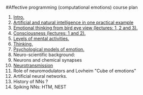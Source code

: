 
#Affective programming (computational emotions) course plan

1. [Intro.](intro.md)
1. [Artificial and natural intelligence in one practical example](one_example.md)
1. [Emotional thinking from bird eye view (lectures: 1, 2 and 3).](emotional_thinking.md)
  2. [Consciousness (lectures: 1 and 2).](consciousness.md)
  2. [Levels of mental activities.](levels_of_mental_activities.md)
  2. [Thinking.](thinking.md)
1. [Psychological models of emotion.](psychological_models_of_emotion)
1. Neuro-scientific background:
  2. Neurons and chemical synapses
  2. [Neurotransmission](neurotransmission.md) 
  2. Role of neuromodulators and Lovheim "Cube of emotions"
1. Artificial neural networks.
  2. History of NNs ?
  2. Spiking NNs: HTM, NEST
